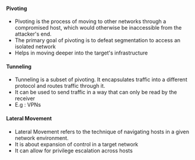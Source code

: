 

#### Pivoting

- Pivoting is the process of moving to other networks through a compromised host, which would otherwise be inaccessible from the attacker's end.
- The primary goal of pivoting is to defeat segmentation to access an isolated network
- Helps in moving deeper into the target's infrastructure



#### Tunneling

- Tunneling is a subset of pivoting. It encapsulates traffic into a different protocol and routes traffic through it.
- It can be used to send traffic in a way that can only be read by the receiver
- E.g : VPNs



#### Lateral Movement

-  Lateral Movement refers to the technique of navigating hosts in a given network environment.
- It is about expansion of control in a target network
- It can allow for privilege escalation across hosts


